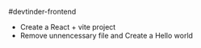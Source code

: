 #devtinder-frontend

- Create a React + vite project
- Remove unnencessary file and Create a Hello world


